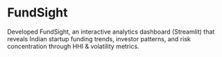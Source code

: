 # FundSight
Developed FundSight, an interactive analytics dashboard (Streamlit) that reveals Indian startup funding trends, investor patterns, and risk concentration through HHI &amp; volatility metrics.
